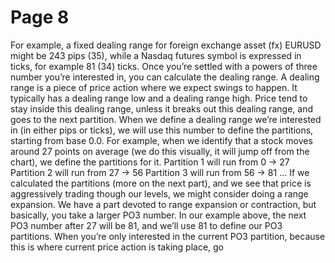 # Page 8

For example, a fixed dealing range for foreign exchange
asset (fx) EURUSD might be 243 pips (35), while a Nasdaq
futures symbol is expressed in ticks, for example 81 (34) ticks.
Once you’re settled with a powers of three number you’re
interested in, you can calculate the dealing range.
A dealing range is a piece of price action where we expect
swings to happen. It typically has a dealing range low and a
dealing range high.
Price tend to stay inside this dealing range, unless it
breaks out this dealing range, and goes to the next partition.
When we define a dealing range we’re interested in (in
either pips or ticks), we will use this number to define the
partitions, starting from base 0.0.
For example, when we identify that a stock moves around
27 points on average (we do this visually, it will jump off from
the chart), we define the partitions for it.
Partition 1 will run from 0 -> 27
Partition 2 will run from 27 -> 56
Partition 3 will run from 56 -> 81
…
If we calculated the partitions (more on the next part), and
we see that price is aggressively trading though our levels,
we might consider doing a range expansion.
We have a part devoted to range expansion or
contraction, but basically, you take a larger PO3 number.
In our example above, the next PO3 number after 27 will
be 81, and we’ll use 81 to define our PO3 partitions.
When you’re only interested in the current PO3 partition,
because this is where current price action is taking place, go